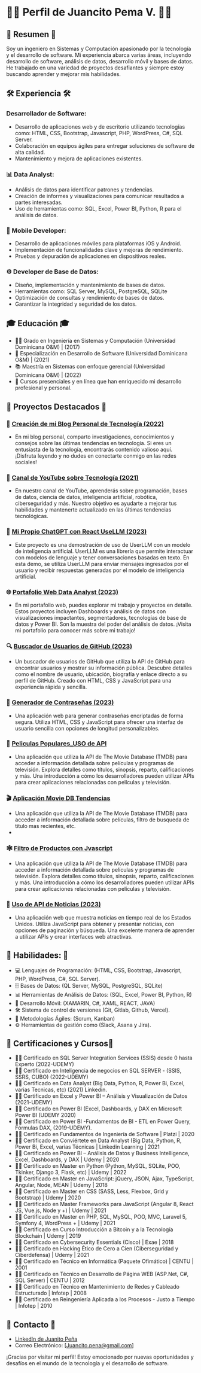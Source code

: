 # 👨‍💻 Perfil de Juancito Pema V. 👨‍💻

## 🚀 Resumen 🚀

Soy un ingeniero en Sistemas y Computación apasionado por la tecnología y el desarrollo de software. Mi experiencia abarca varias áreas, incluyendo desarrollo de software, análisis de datos, desarrollo móvil y bases de datos. He trabajado en una variedad de proyectos desafiantes y siempre estoy buscando aprender y mejorar mis habilidades.

## 🛠️ Experiencia 🛠️

### Desarrollador de Software:

- Desarrollo de aplicaciones web y de escritorio utilizando tecnologías como: HTML, CSS, Bootstrap, Javascript, PHP, WordPress, C#, SQL Server.
- Colaboración en equipos ágiles para entregar soluciones de software de alta calidad.
- Mantenimiento y mejora de aplicaciones existentes.

### 📊 Data Analyst:

- Análisis de datos para identificar patrones y tendencias.
- Creación de informes y visualizaciones para comunicar resultados a partes interesadas.
- Uso de herramientas como: SQL, Excel, Power BI, Python, R para el análisis de datos.

### 📲 Mobile Developer:

- Desarrollo de aplicaciones móviles para plataformas iOS y Android.
- Implementación de funcionalidades clave y mejoras de rendimiento.
- Pruebas y depuración de aplicaciones en dispositivos reales.

### ⚙️ Developer de Base de Datos:

- Diseño, implementación y mantenimiento de bases de datos.
- Herramientas como: SQL Server, MySQL, PostgreSQL, SQLite
- Optimización de consultas y rendimiento de bases de datos.
- Garantizar la integridad y seguridad de los datos.

## 🎓 Educación 🎓

- 👨‍🎓 Grado en Ingeniería en Sistemas y Computación (Universidad Dominicana O&M) | (2017)
- 🚀 Especialización en Desarrollo de Software (Universidad Dominicana O&M) | (2021)
- 📚 Maestría en Sistemas con enfoque gerencial (Universidad Dominicana O&M) | (2022)
- 📖 Cursos presenciales y en línea que han enriquecido mi desarrollo profesional y personal.

## 🚀 Proyectos Destacados 🚀

### 📖 [Creación de mi Blog Personal de Tecnología (2022)](https://advisertecnology.com/)
- En mi blog personal, comparto investigaciones, conocimientos y consejos sobre las últimas tendencias en tecnología. Si eres un entusiasta de la tecnología, encontrarás contenido valioso aquí. ¡Disfruta leyendo y no dudes en conectarte conmigo en las redes sociales!

### 🎥 [Canal de YouTube sobre Tecnología (2021)](https://www.youtube.com/@JuancitoPenaV)
- En nuestro canal de YouTube, aprenderás sobre programación, bases de datos, ciencia de datos, inteligencia artificial, robótica, ciberseguridad y más. Nuestro objetivo es ayudarte a mejorar tus habilidades y mantenerte actualizado en las últimas tendencias tecnológicas.

### 💬 [Mi Propio ChatGPT con React UseLLM (2023)](https://userllm-tutorial-juancitopena.vercel.app/)
- Este proyecto es una demostración de uso de UserLLM con un modelo de inteligencia artificial. UserLLM es una librería que permite interactuar con modelos de lenguaje y tener conversaciones basadas en texto. En esta demo, se utiliza UserLLM para enviar mensajes ingresados por el usuario y recibir respuestas generadas por el modelo de inteligencia artificial.

### 🌐 [Portafolio Web Data Analyst (2023)](https://juancitopena.github.io/PORTAFOLIO_WEB_JPV/portafolio.html)
- En mi portafolio web, puedes explorar mi trabajo y proyectos en detalle. Estos proyectos incluyen Dashboards y análisis de datos con visualizaciones impactantes, segmentadores, tecnologías de base de datos y Power BI. Son la muestra del poder del análisis de datos. ¡Visita mi portafolio para conocer más sobre mi trabajo!

### 🔍 [Buscador de Usuarios de GitHub (2023)](https://juancitopena.github.io/Buscador_de_usuarios_de_GitHub/)
- Un buscador de usuarios de GitHub que utiliza la API de GitHub para encontrar usuarios y mostrar su información pública. Descubre detalles como el nombre de usuario, ubicación, biografía y enlace directo a su perfil de GitHub. Creado con HTML, CSS y JavaScript para una experiencia rápida y sencilla.

### 🔐 [Generador de Contraseñas (2023)](https://juancitopena.github.io/Generador_de_Password/)
- Una aplicación web para generar contraseñas encriptadas de forma segura. Utiliza HTML, CSS y JavaScript para ofrecer una interfaz de usuario sencilla con opciones de longitud personalizables.

### 🍿 [Peliculas Populares_USO de API](https://juancitopena.github.io/API-The_Movie_Javascript/api.html)
- Una aplicación que utiliza la API de The Movie Database (TMDB) para acceder a información detallada sobre películas y programas de televisión. Explora detalles como títulos, sinopsis, reparto, calificaciones y más. Una introducción a cómo los desarrolladores pueden utilizar APIs para crear aplicaciones relacionadas con películas y televisión.

### 🎬 [Aplicación Movie DB Tendencias](https://aplicacion-api-movie.vercel.app/home)
- Una aplicación que utiliza la API de The Movie Database (TMDB) para acceder a información detallada sobre películas, filtro de busqueda de titulo mas recientes, etc.
- 
### 🕸️ [Filtro de Productos con Jvascript ](https://filtrando-elementos-por-categor-as.vercel.app/#)
- Una aplicación que utiliza la API de The Movie Database (TMDB) para acceder a información detallada sobre películas y programas de televisión. Explora detalles como títulos, sinopsis, reparto, calificaciones y más. Una introducción a cómo los desarrolladores pueden utilizar APIs para crear aplicaciones relacionadas con películas y televisión.

### 📰 [Uso de API de Noticias (2023)](https://github.com/JUANCITOPENA/USO_DE_API_DE_NOTICIAS/tree/main)
- Una aplicación web que muestra noticias en tiempo real de los Estados Unidos. Utiliza JavaScript para obtener y presentar noticias, con opciones de paginación y búsqueda. Una excelente manera de aprender a utilizar APIs y crear interfaces web atractivas.


## 💼 Habilidades: 💼

- 💻 Lenguajes de Programación: (HTML, CSS, Bootstrap, Javascript, PHP, WordPress, C#, SQL Server).
- 🗄️ Bases de Datos: (QL Server, MySQL, PostgreSQL, SQLite)
- 📊 Herramientas de Análisis de Datos: (SQL, Excel, Power BI, Python, R)
- 📱 Desarrollo Móvil: (XAMARIN, C#, XAML, REACT, JAVA)
- 🛠️ Sistema de control de versiones (Git, Gitlab, Github, Vercel).
- 🔄 Metodologías Ágiles: (Scrum, Kanban)
- ⚙️ Herramientas de gestión como (Slack, Asana y Jira).

## 📜 Certificaciones y Cursos📜

- 👨‍🎓 Certificado en SQL Server Integration Services (SSIS) desde 0 hasta Experto (2022-UDEMY)
- 👨‍🎓 Certificado en Inteligencia de negocios en SQL SERVER - (SSIS, SSRS, CUBO) (2022-UDEMY)
- 👨‍🎓 Certificado en Data Analyst (Big Data, Python, R, Power Bi, Excel, varias Tecnicas, etc) (2021) Linkedin.
- 👨‍🎓 Certificado en Excel y Power BI – Análisis y Visualización de Datos (2021-UDEMY)
- 👨‍🎓 Certificado en Power BI  (Excel, Dashboards, y DAX en Microsoft Power BI (UDEMY 2020)
- 👨‍🎓 Certificado en Power BI -Fundamentos de BI - ETL en Power Query, Fórmulas DAX, (2019-UDEMY).
- 👨‍🎓 Certificado en Fundamentos de Ingeniería de Software | Platzi | 2020
- 👨‍🎓 Certificado en Conviértete en Data Analyst (Big Data, Python, R, Power Bi, Excel, varias Técnicas | Linkedin Learning | 2021
- 👨‍🎓 Certificado en Power BI – Análisis de Datos y Business Intelligence, Excel, Dashboards, y DAX | Udemy | 2020
- 👨‍🎓 Certificado en Master en Python (Python, MySQL, SQLite, POO, Tkinker, Django 3, Flask, etc) | Udemy | 2022
- 👨‍🎓 Certificado en Master en JavaScript: jQuery, JSON, Ajax, TypeScript, Angular, Node, MEAN | Udemy | 2018
- 👨‍🎓 Certificado en Master en CSS (SASS, Less, Flexbox, Grid y Bootstrap) | Udemy | 2020
- 👨‍🎓 Certificado en Master Frameworks para JavaScript (Angular 8, React JS, Vue.js, Node y +) | Udemy | 2021
- 👨‍🎓 Certificado en Master en PHP, SQL, MySQL, POO, MVC, Laravel 5, Symfony 4, WordPress + | Udemy | 2021
- 👨‍🎓 Certificado en Curso Introducción a Bitcoin y a la Tecnología Blockchain | Udemy | 2019
- 👨‍🎓 Certificado en Cybersecurity Essentials (Cisco) | Exae | 2018
- 👨‍🎓 Certificado en Hacking Ético de Cero a Cien (Ciberseguridad y Ciberdefensa) | Udemy | 2021
- 👨‍🎓 Certificado en Técnico en Informática (Paquete Ofimático) | CENTU | 2001
- 👨‍🎓 Certificado en Técnico en Desarrollo de Página WEB (ASP.Net, C#, SQL Server) | CENTU | 2012
- 👨‍🎓 Certificado en Técnico en Mantenimiento de Redes y Cableado Estructurado | Infotep | 2008
- 👨‍🎓 Certificado en Reingeniería Aplicada a los Procesos - Justo a Tiempo | Infotep | 2010

## 📧 Contacto 📧

- [LinkedIn de Juanito Peña](https://www.linkedin.com/in/juancitope%C3%B1a/)
- Correo Electrónico: [Juancito.pena@gmail.com]

¡Gracias por visitar mi perfil! Estoy emocionado por nuevas oportunidades y desafíos en el mundo de la tecnología y el desarrollo de software.

